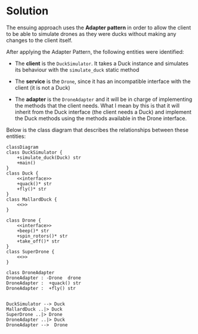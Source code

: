 # Solution

The ensuing approach uses the **Adapter pattern** in order to allow the client to be able to
simulate drones as they were ducks without making any changes to the client itself.

After applying the Adapter Pattern, the following entities were identified:
- The **client** is the `DuckSimulator`. It takes a Duck instance and simulates its behaviour
with the `simulate_duck` static method

- The **service** is the `Drone`, since it has an incompatible interface with the client (it is
not a Duck)

- The **adapter** is the `DroneAdapter` and it will be in charge of implementing the methods
that the client needs. What I mean by this is that it will inherit from the Duck interface
(the client needs a Duck) and implement the Duck methods using the methods available in 
the Drone interface.

Below is the class diagram that describes the relationships between these
entities:

```mermaid
classDiagram
class DuckSimulator {
    +simulate_duck(Duck) str
    +main()
}
class Duck {
    <<interface>>
    +quack()* str
    +fly()* str
}
class MallardDuck {
    <<>>
}

class Drone {
    <<interface>>
    +beep()* str
    +spin_rotors()* str
    +take_off()* str
}
class SuperDrone {
    <<>>
}

class DroneAdapter
DroneAdapter : -Drone  drone
DroneAdapter :  +quack() str
DroneAdapter :  +fly() str


DuckSimulator --> Duck
MallardDuck ..|> Duck
SuperDrone ..|> Drone
DroneAdapter ..|> Duck
DroneAdapter -->  Drone
```
